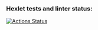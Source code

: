 ### Hexlet tests and linter status:
[![Actions Status](https://github.com/Larkns/frontend-project-44/workflows/hexlet-check/badge.svg)](https://github.com/Larkns/frontend-project-44/actions)